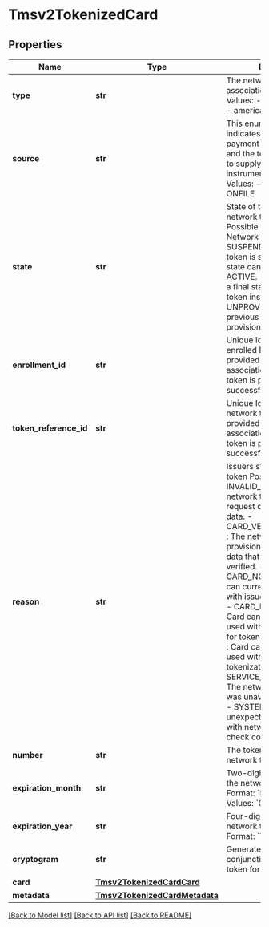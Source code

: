 # Tmsv2TokenizedCard

## Properties
Name | Type | Description | Notes
------------ | ------------- | ------------- | -------------
**type** | **str** | The network token card association brand Possible Values: - visa - mastercard - americanexpress  | [optional] 
**source** | **str** | This enumeration value indicates the origin of the payment instrument (PAN) and the technique employed to supply the payment instrument data. Possible Values: - TOKEN - ISSUER - ONFILE  | [optional] 
**state** | **str** | State of the network token or network token provision Possible Values: - ACTIVE : Network token is active. - SUSPENDED : Network token is suspended. This state can change back to ACTIVE. - DELETED : This is a final state for a network token instance. - UNPROVISIONED : A previous network token provision was unsuccessful.  | [optional] 
**enrollment_id** | **str** | Unique Identifier for the enrolled PAN. This Id is provided by the card association when a network token is provisioned successfully.  | [optional] 
**token_reference_id** | **str** | Unique Identifier for the network token. This Id is provided by the card association when a network token is provisioned successfully.  | [optional] 
**reason** | **str** | Issuers state for the network token Possible Values: - INVALID_REQUEST : The network token provision request contained invalid data. - CARD_VERIFICATION_FAILED : The network token provision request contained data that could not be verified. - CARD_NOT_ELIGIBLE : Card can currently not be used with issuer for tokenization. - CARD_NOT_ALLOWED : Card can currently not be used with card association for tokenization. - DECLINED : Card can currently not be used with issuer for tokenization. - SERVICE_UNAVAILABLE : The network token service was unavailable or timed out. - SYSTEM_ERROR : An unexpected error occurred with network token service, check configuration.  | [optional] 
**number** | **str** | The token requestors network token  | [optional] 
**expiration_month** | **str** | Two-digit month in which the network token expires.  Format: &#x60;MM&#x60;.  Possible Values: &#x60;01&#x60; through &#x60;12&#x60;.  | [optional] 
**expiration_year** | **str** | Four-digit year in which the network token expires.  Format: &#x60;YYYY&#x60;.  | [optional] 
**cryptogram** | **str** | Generated value used in conjunction with the network token for making a payment.  | [optional] 
**card** | [**Tmsv2TokenizedCardCard**](Tmsv2TokenizedCardCard.md) |  | [optional] 
**metadata** | [**Tmsv2TokenizedCardMetadata**](Tmsv2TokenizedCardMetadata.md) |  | [optional] 

[[Back to Model list]](../README.md#documentation-for-models) [[Back to API list]](../README.md#documentation-for-api-endpoints) [[Back to README]](../README.md)



